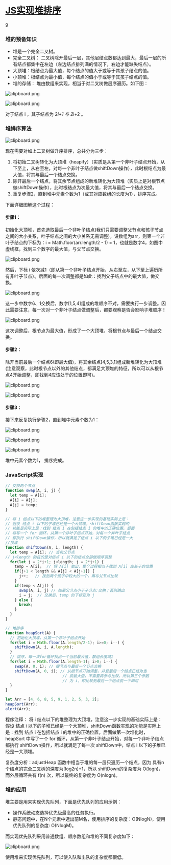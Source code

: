 # [JS实现堆排序](https://segmentfault.com/a/1190000015487916)

  

9



### 堆的预备知识

- 堆是一个完全二叉树。
- 完全二叉树： 二叉树除开最后一层，其他层结点数都达到最大，最后一层的所有结点都集中在左边（左边结点排列满的情况下，右边才能缺失结点）。
- 大顶堆：根结点为最大值，每个结点的值大于或等于其孩子结点的值。
- 小顶堆：根结点为最小值，每个结点的值小于或等于其孩子结点的值。
- 堆的存储： 堆由数组来实现，相当于对二叉树做层序遍历。如下图：

![clipboard.png](https://segmentfault.com/img/bVbc809?w=416&h=361)

![clipboard.png](https://segmentfault.com/img/bVbc81e?w=700&h=116)

对于结点 i ，其子结点为 2*i+1 与 2*i+2 。

### 堆排序算法

![clipboard.png](https://segmentfault.com/img/bVbc81P?w=452&h=429)

现在需要对如上二叉树做升序排序，总共分为三步：

1. 将初始二叉树转化为大顶堆（heapify）（实质是从第一个非叶子结点开始，从下至上，从右至左，对每一个非叶子结点做shiftDown操作），此时根结点为最大值，将其与最后一个结点交换。
2. 除开最后一个结点，将其余节点组成的新堆转化为大顶堆（实质上是对根节点做shiftDown操作），此时根结点为次最大值，将其与最后一个结点交换。
3. 重复步骤2，直到堆中元素个数为1（或其对应数组的长度为1），排序完成。

下面详细图解这个过程：

#### 步骤1：

初始化大顶堆，首先选取最后一个非叶子结点(我们只需要调整父节点和孩子节点之间的大小关系，叶子结点之间的大小关系无需调整)。设数组为arr，则第一个非叶子结点的下标为：i = Math.floor(arr.length/2 - 1) = 1，也就是数字4，如图中虚线框，找到三个数字的最大值，与父节点交换。

![clipboard.png](https://segmentfault.com/img/bVbc82R?w=700&h=341)

然后，下标 i 依次减1（即从第一个非叶子结点开始，从右至左，从下至上遍历所有非叶子节点）。后面的每一次调整都是如此：找到父子结点中的最大值，做交换。

![clipboard.png](https://segmentfault.com/img/bVbc83f?w=700&h=337)

这一步中数字6、1交换后，数字[1,5,4]组成的堆顺序不对，需要执行一步调整。因此需要注意，每一次对一个非叶子结点做调整后，都要观察是否会影响子堆顺序！

![clipboard.png](https://segmentfault.com/img/bVbc83w?w=451&h=429)

这次调整后，根节点为最大值，形成了一个大顶堆，将根节点与最后一个结点交换。

#### 步骤2：

除开当前最后一个结点6(即最大值)，将其余结点[4,5,3,1]组成新堆转化为大顶堆(注意观察，此时根节点以外的其他结点，都满足大顶堆的特征，所以可以从根节点4开始调整，即找到4应该处于的位置即可)。

![clipboard.png](https://segmentfault.com/img/bVbc836?w=700&h=337)

![clipboard.png](https://segmentfault.com/img/bVbc84l?w=451&h=429)

#### 步骤3：

接下来反复执行步骤2，直到堆中元素个数为1：

![clipboard.png](https://segmentfault.com/img/bVbc84y?w=700&h=315)

![clipboard.png](https://segmentfault.com/img/bVbc84L?w=451&h=429)

![clipboard.png](https://segmentfault.com/img/bVbc84M?w=700&h=315)

堆中元素个数为1， 排序完成。

### JavaScript实现

```js
// 交换两个节点
function swap(A, i, j) {
  let temp = A[i];
  A[i] = A[j];
  A[j] = temp; 
}

// 将 i 结点以下的堆整理为大顶堆，注意这一步实现的基础实际上是：
// 假设 结点 i 以下的子堆已经是一个大顶堆，shiftDown函数实现的
// 功能是实际上是：找到 结点 i 在包括结点 i 的堆中的正确位置。后面
// 将写一个 for 循环，从第一个非叶子结点开始，对每一个非叶子结点
// 都执行 shiftDown操作，所以就满足了结点 i 以下的子堆已经是一大
//顶堆
function shiftDown(A, i, length) {
  let temp = A[i]; // 当前父节点
// j<length 的目的是对结点 i 以下的结点全部做顺序调整
  for(let j = 2*i+1; j<length; j = 2*j+1) {
    temp = A[i];  // 将 A[i] 取出，整个过程相当于找到 A[i] 应处于的位置
    if(j+1 < length && A[j] < A[j+1]) { 
      j++;   // 找到两个孩子中较大的一个，再与父节点比较
    }
    if(temp < A[j]) {
      swap(A, i, j) // 如果父节点小于子节点:交换；否则跳出
      i = j;  // 交换后，temp 的下标变为 j
    } else {
      break;
    }
  }
}

// 堆排序
function heapSort(A) {
  // 初始化大顶堆，从第一个非叶子结点开始
  for(let i = Math.floor(A.length/2-1); i>=0; i--) {
    shiftDown(A, i, A.length);
  }
  // 排序，每一次for循环找出一个当前最大值，数组长度减1
  for(let i = Math.floor(A.length-1); i>0; i--) {
    swap(A, 0, i); // 根节点与最后一个节点交换
    shiftDown(A, 0, i); // 从根节点开始调整，并且最后一个结点已经为当
                         // 前最大值，不需要再参与比较，所以第三个参数
                         // 为 i，即比较到最后一个结点前一个即可
  }
}

let Arr = [4, 6, 8, 5, 9, 1, 2, 5, 3, 2];
heapSort(Arr);
alert(Arr);
```

程序注释： 将 i 结点以下的堆整理为大顶堆，注意这一步实现的基础实际上是：假设 结点 i 以下的子堆已经是一个大顶堆，shiftDown函数实现的功能是实际上是：找到 结点 i 在包括结点 i 的堆中的正确位置。后面做第一次堆化时，heapSort 中写了一个 for 循环，从第一个非叶子结点开始，对每一个非叶子结点都执行 shiftDown操作，所以就满足了每一次 shiftDown中，结点 i 以下的子堆已经是一大顶堆。

复杂度分析：adjustHeap 函数中相当于堆的每一层只遍历一个结点，因为
具有n个结点的完全二叉树的深度为[log2n]+1，所以 shiftDown的复杂度为 O(logn)，而外层循环共有 f(n) 次，所以最终的复杂度为 O(nlogn)。

### 堆的应用

堆主要是用来实现优先队列，下面是优先队列的应用示例：

- 操作系统动态选择优先级最高的任务执行。
- 静态问题中，在N个元素中选出前M名，使用排序的复杂度：O(NlogN)，使用优先队列的复杂度: O(NlogM)。

而实现优先队列采用普通数组、顺序数组和堆的不同复杂度如下：

![clipboard.png](https://segmentfault.com/img/bVbc9oU?w=671&h=334)

使用堆来实现优先队列，可以使入队和出队的复杂度都很低。